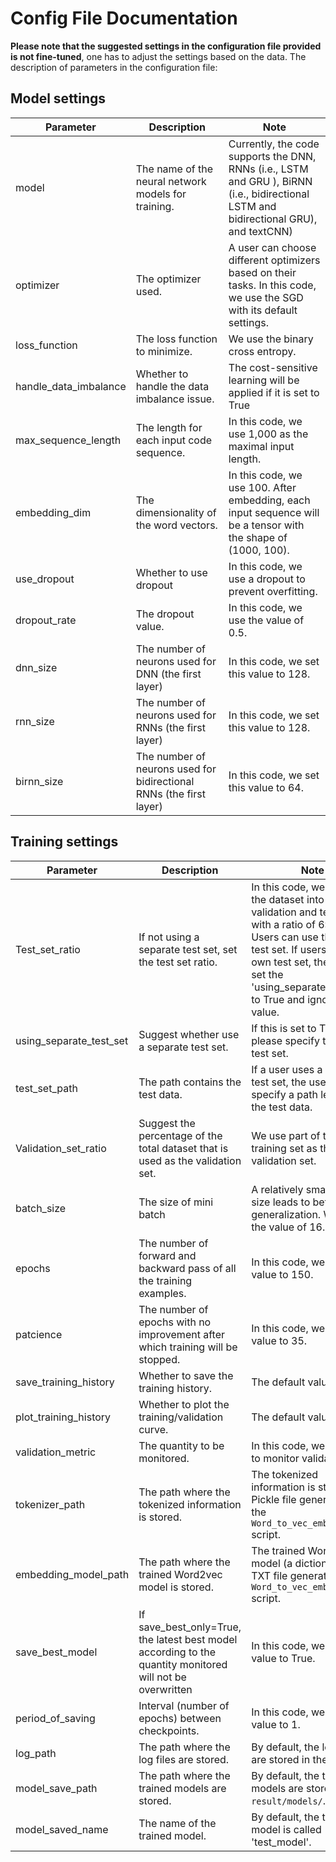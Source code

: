 # Config File Documentation

**Please note that the suggested settings in the configuration file provided is not fine-tuned**, one has to adjust the settings based on the data. The description of parameters in the configuration file:

## Model settings

| Parameter     | Description                                                                                                                 | Note                                                               |
|---------------|-----------------------------------------------------------------------------------------------------------------------------|--------------------------------------------------------------------|
| model          | The name of the neural network models for training.                                                                                 | Currently, the code supports the DNN, RNNs (i.e., LSTM and GRU ), BiRNN (i.e., bidirectional LSTM and bidirectional GRU), and textCNN)                                          |
| optimizer | The optimizer used.                                                                                                | A user can choose different optimizers based on their tasks. In this code, we use the SGD with its default settings.                                                                     |
| loss_function    | The loss function to minimize. | We use the binary cross entropy. |
| handle_data_imbalance    | Whether to handle the data imbalance issue. | The cost-sensitive learning will be applied if it is set to True|
| max_sequence_length   | The length for each input code sequence. | In this code, we use 1,000 as the maximal input length.|
| embedding_dim   | The dimensionality of the word vectors. | In this code, we use 100. After embedding, each input sequence will be a tensor with the shape of (1000, 100).  |
| use_dropout   | Whether to use dropout | In this code, we use a dropout to prevent overfitting. |
| dropout_rate   | The dropout value. | In this code, we use the value of 0.5.|
| dnn_size   | The number of neurons used for DNN (the first layer) | In this code, we set this value to 128.|
| rnn_size   | The number of neurons used for RNNs (the first layer) | In this code, we set this value to 128.|
| birnn_size   | The number of neurons used for bidirectional RNNs (the first layer) | In this code, we set this value to 64.

## Training settings

| Parameter     | Description                                                                                                                 | Note                                                               |
|---------------|-----------------------------------------------------------------------------------------------------------------------------|--------------------------------------------------------------------|
| Test_set_ratio   | If not using a separate test set, set the test set ratio.  | In this code, we partition the dataset into training, validation and test sets with a ratio of 6:2:2. Users can use their own test set. If users use their own test set, they should set the 'using_separate_test_set' to True and ignore this value. |
| using_separate_test_set   | Suggest whether use a separate test set. | If this is set to True, please specify the path of test set.  |
| test_set_path   | The path contains the test data.  | If a user uses a separate test set, the user should specify a path leading to the test data. |
| Validation_set_ratio   | Suggest the percentage of the total dataset that is used as the validation set. | We use part of the training set as the validation set. |
| batch_size   | The size of mini batch | A relatively small batch size leads to better generalization. We use the value of 16. |
| epochs   | The number of forward and backward pass of all the training examples. | In this code, we set this value to 150.|
| patcience   | The number of epochs with no improvement after which training will be stopped. | In this code, we set this value to 35.|
| save_training_history   | Whether to save the training history. | The default value is True.|
| plot_training_history   | Whether to plot the training/validation curve. | The default value is True.|
| validation_metric   | The quantity to be monitored. | In this code, we choose to monitor validation loss.|
| tokenizer_path   | The path where the tokenized information is stored. | The tokenized information is stored in a Pickle file generated by the ```Word_to_vec_embedding.py``` script.|
| embedding_model_path   | The path where the trained Word2vec model is stored. | The trained Word2vec model (a dictionary) is a TXT file generated by the ```Word_to_vec_embedding.py``` script. |
| save_best_model   | If save_best_only=True, the latest best model according to the quantity monitored will not be overwritten | In this code, we set this value to True.|
| period_of_saving   | Interval (number of epochs) between checkpoints. | In this code, we set this value to 1.|
| log_path   | The path where the log files are stored. | By default, the log files are stored in the `logs/`.|
| model_save_path   | The path where the trained models are stored. | By default, the trained models are stored in the `result/models/`.|
| model_saved_name   | The name of the trained model. | By default, the trained model is called 'test_model'.
